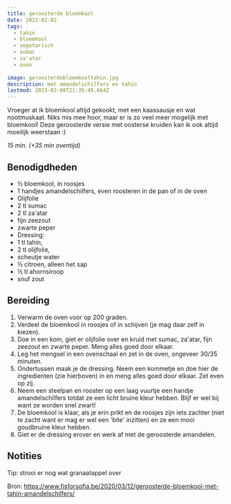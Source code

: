 ```yaml
---
title: geroosterde bloemkool
date: 2022-02-02
tags:
  - tahin
  - bloemkool
  - vegetarisch
  - sumac
  - za'atar
  - oven
  
image: geroosterdebloemkooltahin.jpg
description: met amandelschilfers en tahin
lastmod: 2023-02-08T21:35:45.664Z
---
```

Vroeger at ik bloemkool altijd gekookt, met een kaassausje en wat nootmuskaat. Niks mis mee hoor, maar er is zo veel meer mogelijk met bloemkool! Deze geroosterde versie met oosterse kruiden kan ik ook altijd moeilijk weerstaan :)  

_15 min. (+35 min oventijd)_

## Benodigdheden

-   ½  bloemkool, in roosjes 
-   1  handjes amandelschilfers, even roosteren in de pan of in de oven 
-   Olijfolie 
-   2  tl sumac 
-   2  tl za'atar 
-   fijn zeezout 
-   zwarte peper 
-   Dressing:
-   1  tl tahin, 
-   2  tl olijfolie, 
-   scheutje water 
-   ½  citroen, alleen het sap 
-   ½  tl ahornsiroop 
-   snuf zout 

## Bereiding

1.  Verwarm de oven voor op 200 graden. 
2.  Verdeel de bloemkool in roosjes of in schijven (je mag daar zelf in kiezen). 
3.  Doe in een kom, giet er olijfolie over en kruid met sumac, za'atar, fijn zeezout en zwarte peper. Meng alles goed door elkaar. 
4.  Leg het mengsel in een ovenschaal en zet in de oven, ongeveer 30/35 minuten. 
5.  Ondertussen maak je de dressing. Neem een kommetje en doe hier de ingredienten (zie hierboven) in en meng alles goed door elkaar. Zet even op zij. 
6.  Neem een steelpan en rooster op een laag vuurtje een handje amandelschilfers totdat ze een licht bruine kleur hebben. Blijf er wel bij want ze worden snel zwart! 
7.  De bloemkool is klaar, als je erin prikt en de roosjes zijn iets zachter (niet te zacht want er mag er wel een 'bite' inzitten) en ze een mooi goudbruine kleur hebben. 
8.  Giet er de dressing erover en werk af met de geroosterde amandelen. 

## Notities
Tip: strooi er nog wat granaatappel over

Bron: <https://www.fisforsofia.be/2020/03/12/geroosterde-bloemkool-met-tahin-amandelschilfers/>